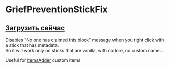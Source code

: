 # GriefPreventionStickFix

## [Загрузить сейчас](https://www.spigotmc.org/resources/griefpreventionstickfix.76015/)

Disables "No one has claimed this block" message when you right click with a stick that has metadata.  
So it will work only on sticks that are vanilla, with no lore, no custom name...

Useful for [ItemsAdder](https://www.spigotmc.org/resources/%E2%9C%85must-have%E2%9C%85-itemsadder%E2%9C%A8-custom-items-huds-guis-textures-3dmodels-emojis-blocks-wings-hats.73355/) custom items.

